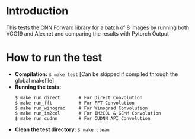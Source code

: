 # Introduction
This tests the CNN Forward library for a batch of 8 images by running both VGG19 and Alexnet and comparing the results with Pytorch Output

# How to run the test
 * **Compilation:**   `$ make test`  [Can be skipped if compiled through the global makefile]
 * **Running the tests:**
	```
	$ make run_direct		# For Direct Convolution
	$ make run_fft			# For FFT Convolution
	$ make run_winograd		# For Winograd Convolution
	$ make run_im2col		# For IM2COL & GEMM Convolution
    $ make run_cudnn		# For CUDNN API Convolution
	```
 * **Clean the test directory:**  ```$ make clean```
